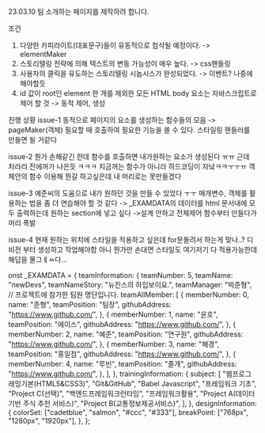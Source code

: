 23.03.10
팀 소개하는 페이지를 제작하려 합니다.

조건

1. 다양한 카피라이트(대표문구)들이 유동적으로 첨삭될 예정이다. -> elementMaker
2. 스토리텔링 전략에 의해 텍스트의 변동 가능성이 매우 높다. -> css핸들링
3. 사용자의 클릭을 유도하는 스토리텔링 시놉시스가 완성되었다.
   -> 이벤트? 나중에 해야할듯
4. id 값이 root인 element 한 개를 제외한 모든 HTML body 요소는 자바스크립트로 제어 할 것 -> 동적 제어, 생성

진행 상황
issue-1
동적으로 페이지의 요소를 생성하는 함수들의 모음 -> pageMaker(객체)
필요할 때 호출하여 필요한 기능을 쓸 수 있다.
스타일링 핸들러를 만들면 될 거같다

issue-2
뭔가 손해같긴 한데 함수를 호출하면 내가원하는 요소가 생성된다 ㅠㅠ 근데 차라리 전에꺼가 나은듯 ㅋㅋㅋ 지금꺼는 함수가 아니라 하드코딩이 자낰ㅋㅋㅜㅜㅠ 객체안의 함수 이용해 뭔갈 하고싶은데 내 머리로는 못만들겠다

issue-3
예준씨의 도움으로 내가 원하던 것을 만들 수 있었다 ㅜㅜ 매개변수, 객체를 활용하는 법을 좀 더 연습해야 할 것 같다
-> \_EXAMDATA의 데이터를 html 문서내에 모두 출력하는데 원하는 section에 넣고 싶다
->설계 안하고 전체제어 함수부터 만들다가 머리 폭발

issue-4
현재 원하는 위치에 스타일을 적용하고 싶은데 for문돌려서 하는게 맞나..?
디비전 부터 생성하고 작업해야함
아니 뭔가만 손대면 스타일도 여기저기 다 적용가능한데 해답을 몰그ㅔㅆ다...

onst \_EXAMDATA = {
teamInformation: {
teamNumber: 5,
teamName: "newDevs",
teamNameStory: "뉴진스의 하입보이요.",
teamManager: "박준형",
// 프로젝트에 참가한 팀원 명단입니다.
teamAllMember: [
{
memberNumber: 0,
name: "준형",
teamPosition: "팀장",
githubAddress: "https://www.github.com/",
},
{
memberNumber: 1,
name: "윤호",
teamPosition: "에이스",
githubAddress: "https://www.github.com/",
},
{
memberNumber: 2,
name: "예준",
teamPosition: "연구원",
githubAddress: "https://www.github.com/",
},
{
memberNumber: 3,
name: "해경",
teamPosition: "홍일점",
githubAddress: "https://www.github.com/",
},
{
memberNumber: 4,
name: "루빈",
teamPosition: "졸개",
githubAddress: "https://www.github.com/",
},
],
},
trainingInformation: {
subject: [
"웹프로그래밍기본(HTML5&CSS3)",
"Git&GitHub",
"Babel Javascript",
"프레임워크 기초",
"Project C(선택)",
"백엔드프레임워크런타임",
"프레임워크활용",
"Project A(데이터 기반 주식 추천 서비스)",
"Project B(교통정보제공서비스)",
],
},
designInformation: {
colorSet: ["cadetblue", "salmon", "#ccc", "#333"],
breakPoint: ["768px", "1280px", "1920px"],
},
};

